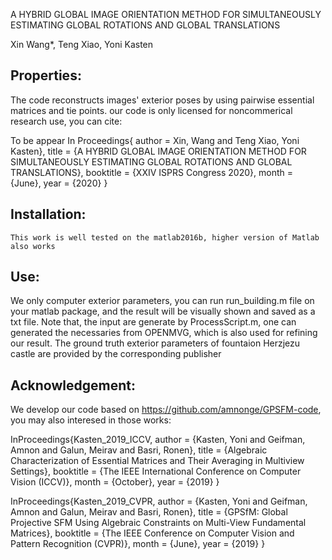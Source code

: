 A HYBRID GLOBAL IMAGE ORIENTATION METHOD FOR SIMULTANEOUSLY ESTIMATING GLOBAL ROTATIONS AND GLOBAL TRANSLATIONS

Xin Wang*, Teng Xiao, Yoni Kasten

## Properties:

The code reconstructs images' exterior poses by using pairwise essential matrices and tie points.
our code is only licensed for noncommerical research use, you can cite:


To be appear In Proceedings{
	author = Xin, Wang and Teng Xiao, Yoni Kasten},
	title = {A HYBRID GLOBAL IMAGE ORIENTATION METHOD FOR SIMULTANEOUSLY ESTIMATING GLOBAL ROTATIONS AND GLOBAL TRANSLATIONS},
	booktitle = {XXIV ISPRS Congress 2020},
	month = {June},
	year = {2020}
}

## Installation:

    This work is well tested on the matlab2016b, higher version of Matlab also works

## Use:

   We only computer exterior parameters, you can run run_building.m file on your matlab package, and the result will be visually shown and saved as a txt file.
   Note that, the input are generate by ProcessScript.m, one can generated the necessaries from OPENMVG, which is also used for refining our result.
   The ground truth exterior parameters of fountaion Herzjezu castle are provided by the corresponding publisher 

## Acknowledgement:

We develop our code based on https://github.com/amnonge/GPSFM-code, you may also interesed in those works:

InProceedings{Kasten_2019_ICCV,
	author = {Kasten, Yoni and Geifman, Amnon and Galun, Meirav and Basri, Ronen},
	title = {Algebraic Characterization of Essential Matrices and Their Averaging in Multiview Settings},
	booktitle = {The IEEE International Conference on Computer Vision (ICCV)},
	month = {October},
	year = {2019}
}

InProceedings{Kasten_2019_CVPR,
author = {Kasten, Yoni and Geifman, Amnon and Galun, Meirav and Basri, Ronen},
title = {GPSfM: Global Projective SFM Using Algebraic Constraints on Multi-View Fundamental Matrices},
booktitle = {The IEEE Conference on Computer Vision and Pattern Recognition (CVPR)},
month = {June},
year = {2019}
}
